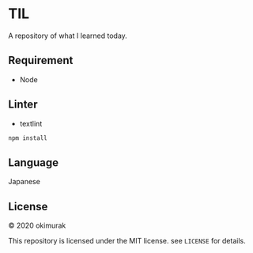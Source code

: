 # TIL

A repository of what I learned today.

## Requirement

- Node

## Linter

- textlint

```bash
npm install
```

## Language

Japanese

## License

© 2020 okimurak

This repository is licensed under the MIT license. see `LICENSE` for details.
